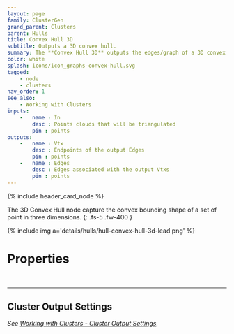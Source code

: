 ```yaml
---
layout: page
family: ClusterGen
grand_parent: Clusters
parent: Hulls
title: Convex Hull 3D
subtitle: Outputs a 3D convex hull.
summary: The **Convex Hull 3D** outputs the edges/graph of a 3D convex hull. Prune points to exclude non-hull vertices. Specify attributes and projection settings for customization.
color: white
splash: icons/icon_graphs-convex-hull.svg
tagged: 
    - node
    - clusters
nav_order: 1
see_also:
    - Working with Clusters
inputs:
    -   name : In
        desc : Points clouds that will be triangulated
        pin : points
outputs:
    -   name : Vtx
        desc : Endpoints of the output Edges
        pin : points
    -   name : Edges
        desc : Edges associated with the output Vtxs
        pin : points
---
```


{% include header_card_node %}

The 3D Convex Hull node capture the convex bounding shape of a set of point in three dimensions.
{: .fs-5 .fw-400 } 

{% include img a='details/hulls/hull-convex-hull-3d-lead.png' %}

# Properties
<br>

---
## Cluster Output Settings
*See [Working with Clusters - Cluster Output Settings](/PCGExtendedToolkit/doc-general/working-with-clusters.html#cluster-output-settings).*
